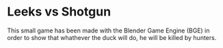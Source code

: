 Leeks vs Shotgun
================

This small game has been made with the Blender Game Engine (BGE) in order to show that whathever the duck will do, he will be killed by hunters.
